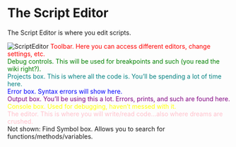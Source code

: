 # The Script Editor
The Script Editor is where you edit scripts.

![ScriptEditor](https://i.imgur.com/ubMZHuj.jpg)
<span style="color:red">Toolbar. Here you can access different editors, change settings, etc.</span>\
<span style="color:green">Debug controls. This will be used for breakpoints and such (you read the wiki right?).</span>\
<span style="color:teal">Projects box. This is where all the code is. You’ll be spending a lot of time here.</span>\
<span style="color:blue">Error box. Syntax errors will show here.</span>\
<span style="color:purple">Output box. You’ll be using this a lot. Errors, prints, and such are found here.</span>\
<span style="color:yellow">Console box. Used for debugging, haven’t messed with it.</span>\
<span style="color:pink">The editor. This is where you will write/read code…also where dreams are crushed.</span>\
Not shown: Find Symbol box. Allows you to search for functions/methods/variables.

